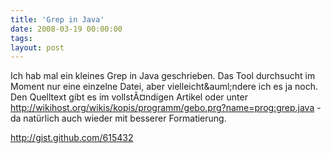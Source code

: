 ```yaml
---
title: 'Grep in Java'
date: 2008-03-19 00:00:00 
tags: 
layout: post
---
```

<p>Ich hab mal ein kleines Grep in Java geschrieben. Das Tool durchsucht im Moment nur eine einzelne Datei, aber vielleicht&amp;auml;ndere ich es ja noch. Den Quelltext gibt es im vollst&Atilde;&curren;ndigen Artikel oder unter <a href="http://wikihost.org/wikis/kopis/programm/gebo.prg?name=prog:grep.java">http://wikihost.org/wikis/kopis/programm/gebo.prg?name=prog:grep.java</a> - da nat&uuml;rlich auch wieder mit besserer Formatierung.</p>
<p><p><a href="http://gist.github.com/615432">http://gist.github.com/615432</a></p></p>
